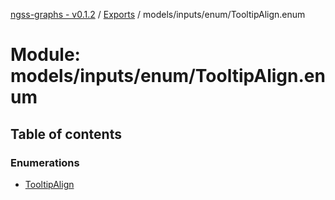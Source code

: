 [ngss-graphs - v0.1.2](../README.md) / [Exports](../modules.md) / models/inputs/enum/TooltipAlign.enum

# Module: models/inputs/enum/TooltipAlign.enum

## Table of contents

### Enumerations

- [TooltipAlign](../enums/models_inputs_enum_tooltipalign_enum.tooltipalign.md)
